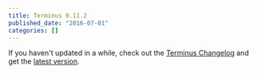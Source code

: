 ```yaml
---
title: Terminus 0.11.2
published_date: "2016-07-01"
categories: []
---
```

If you haven't updated in a while, check out the [Terminus Changelog](https://github.com/pantheon-systems/cli/blob/master/CHANGELOG.md) and get the [latest version](https://github.com/pantheon-systems/cli/releases).
